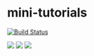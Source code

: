 # mini-tutorials
[![Build Status](https://raw.githubusercontent.com/ariadata/ariadata-files/main/public-assets/images/ariadata_logo.png)](https://ariadata.co)

![](https://img.shields.io/github/stars/ariadata/mini-tutorials.svg)
![](https://img.shields.io/github/watchers/ariadata/mini-tutorials.svg)
![](https://img.shields.io/github/forks/ariadata/mini-tutorials.svg)
